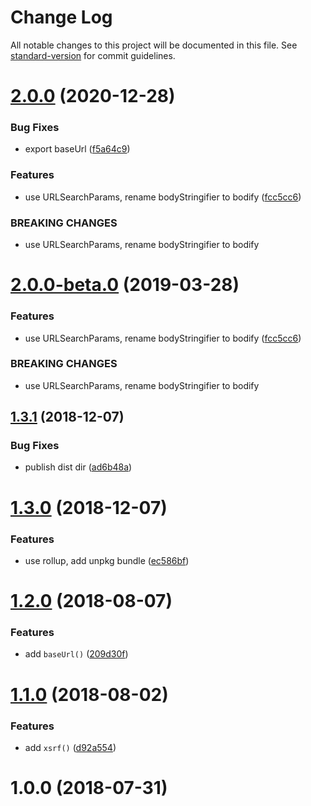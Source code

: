 # Change Log

All notable changes to this project will be documented in this file. See [standard-version](https://github.com/conventional-changelog/standard-version) for commit guidelines.

# [2.0.0](https://github.com/ambar/create-fetch/compare/v1.3.1...v2.0.0) (2020-12-28)


### Bug Fixes

* export baseUrl ([f5a64c9](https://github.com/ambar/create-fetch/commit/f5a64c9))


### Features

* use URLSearchParams, rename bodyStringifier to bodify ([fcc5cc6](https://github.com/ambar/create-fetch/commit/fcc5cc6))


### BREAKING CHANGES

* use URLSearchParams, rename bodyStringifier to bodify



# [2.0.0-beta.0](https://github.com/ambar/create-fetch/compare/v1.3.2...v2.0.0-beta.0) (2019-03-28)


### Features

* use URLSearchParams, rename bodyStringifier to bodify ([fcc5cc6](https://github.com/ambar/create-fetch/commit/fcc5cc6))


### BREAKING CHANGES

* use URLSearchParams, rename bodyStringifier to bodify



<a name="1.3.1"></a>
## [1.3.1](https://github.com/ambar/create-fetch/compare/v1.3.0...v1.3.1) (2018-12-07)


### Bug Fixes

* publish dist dir ([ad6b48a](https://github.com/ambar/create-fetch/commit/ad6b48a))



<a name="1.3.0"></a>
# [1.3.0](https://github.com/ambar/create-fetch/compare/v1.2.0...v1.3.0) (2018-12-07)


### Features

* use rollup, add unpkg bundle ([ec586bf](https://github.com/ambar/create-fetch/commit/ec586bf))



<a name="1.2.0"></a>
# [1.2.0](https://github.com/ambar/create-fetch/compare/v1.1.0...v1.2.0) (2018-08-07)


### Features

* add `baseUrl()` ([209d30f](https://github.com/ambar/create-fetch/commit/209d30f))



<a name="1.1.0"></a>
# [1.1.0](https://github.com/ambar/create-fetch/compare/v1.0.0...v1.1.0) (2018-08-02)


### Features

* add `xsrf()` ([d92a554](https://github.com/ambar/create-fetch/commit/d92a554))



<a name="1.0.0"></a>
# 1.0.0 (2018-07-31)

